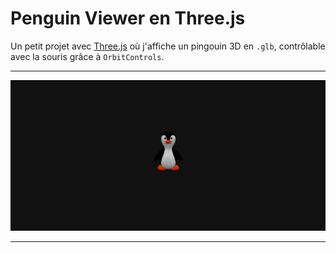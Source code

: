 #  Penguin Viewer en Three.js

Un petit projet avec [Three.js](https://threejs.org/) où j'affiche un pingouin 3D en `.glb`, contrôlable avec la souris grâce à `OrbitControls`.

---

<img src="screenshot.png" alt="Pingouin 3D" width="1000"  />

---

